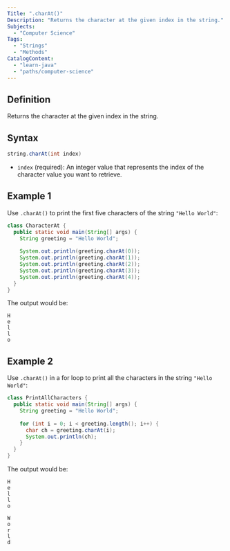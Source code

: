 ```yaml
---
Title: ".charAt()"
Description: "Returns the character at the given index in the string."
Subjects:
  - "Computer Science"
Tags:
  - "Strings"
  - "Methods"
CatalogContent:
  - "learn-java"
  - "paths/computer-science"
---
```


## Definition

Returns the character at the given index in the string.

## Syntax

```java
string.charAt(int index)
```

- `index` (required): An integer value that represents the index of the character value you want to retrieve.

## Example 1

Use `.charAt()` to print the first five characters of the string `"Hello World"`:

```java
class CharacterAt {
  public static void main(String[] args) {
    String greeting = "Hello World";
    
    System.out.println(greeting.charAt(0));
    System.out.println(greeting.charAt(1));
    System.out.println(greeting.charAt(2));
    System.out.println(greeting.charAt(3));
    System.out.println(greeting.charAt(4));
  }
}
```

The output would be:

```
H
e
l
l
o
```

## Example 2

Use `.charAt()` in a for loop to print all the characters in the string `"Hello World"`:

```java
class PrintAllCharacters {
  public static void main(String[] args) {
    String greeting = "Hello World";
    
    for (int i = 0; i < greeting.length(); i++) {
      char ch = greeting.charAt(i);
      System.out.println(ch);
    }
  }
}
```

The output would be:

```
H
e
l
l
o

W
o
r
l
d
```
